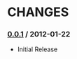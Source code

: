 CHANGES
=======

### [0.0.1](https://github.com/migrs/rack-session-leveldb/tree/v0.0.1) / 2012-01-22

  * Initial Release
